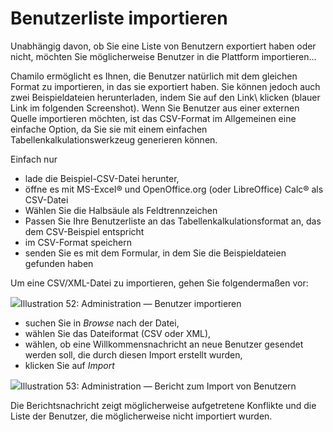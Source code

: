# Benutzerliste importieren

Unabhängig davon, ob Sie eine Liste von Benutzern exportiert haben oder nicht, möchten Sie möglicherweise Benutzer in die Plattform importieren...

Chamilo ermöglicht es Ihnen, die Benutzer natürlich mit dem gleichen Format zu importieren, in das sie exportiert haben. Sie können jedoch auch zwei Beispieldateien herunterladen, indem Sie auf den Link\ klicken (blauer Link im folgenden Screenshot\). Wenn Sie Benutzer aus einer externen Quelle importieren möchten, ist das CSV-Format im Allgemeinen eine einfache Option, da Sie sie mit einem einfachen Tabellenkalkulationswerkzeug generieren können.

Einfach nur

* lade die Beispiel-CSV-Datei herunter,
* öffne es mit MS-Excel® und OpenOffice.org \(oder LibreOffice\) Calc® als CSV-Datei
* Wählen Sie die Halbsäule als Feldtrennzeichen
* Passen Sie Ihre Benutzerliste an das Tabellenkalkulationsformat an, das dem CSV-Beispiel entspricht
* im CSV-Format speichern
* senden Sie es mit dem Formular, in dem Sie die Beispieldateien gefunden haben

Um eine CSV/XML-Datei zu importieren, gehen Sie folgendermaßen vor:

![](../../.gitbook/assets/importerliste_-utilisateurs%20%283%29.png)Illustration 52: Administration — Benutzer importieren

* suchen Sie in _Browse_ nach der Datei,
* wählen Sie das Dateiformat \(CSV oder XML\),
* wählen, ob eine Willkommensnachricht an neue Benutzer gesendet werden soll, die durch diesen Import erstellt wurden,
* klicken Sie auf _Import_

![](../../.gitbook/assets/importerliste_-utilisateurs2%20%283%29.png)Illustration 53: Administration — Bericht zum Import von Benutzern

Die Berichtsnachricht zeigt möglicherweise aufgetretene Konflikte und die Liste der Benutzer, die möglicherweise nicht importiert wurden.